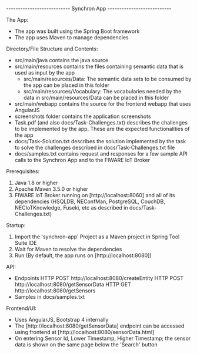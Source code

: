 --------------------------- Synchron App ---------------------------

The App:
- The app was built using the Spring Boot framework
- The app uses Maven to manage dependencies

Directory/File Structure and Contents:
- src/main/java contains the java source
- src/main/resources contains the files containing semantic data that is used as input by the app
  - src/main/resources/Data: The semantic data sets to be consumed by the app can be placed in this folder
  - src/main/resources/Vocabulary: The vocabularies needed by the data in src/main/resources/Data can be placed in this folder
- src/main/webapp contains the source for the frontend webapp that uses AngularJS
- screenshots folder contains the application screenshots
- Task.pdf (and also docs/Task-Challenges.txt) describes the challenges to be implemented by the app. These are the expected functionalities of the app
- docs/Task-Solution.txt describes the solution implemented by the task to solve the challenges described in docs/Task-Challenges.txt file
- docs/samples.txt contains request and responses for a few sample API calls to the Synchron App and to the FIWARE IoT Broker

Prerequisites:
1. Java 1.8 or higher
2. Apache Maven 3.5.0 or higher
3. FIWARE IoT Broker running on [http://localhost:8060] and all of its dependencies (HSQLDB, NEConfMan, PostgreSQL, CouchDB, NECIoTKnowledge, Fuseki, etc as described in docs/Task-Challenges.txt)

Startup:
1. Import the 'synchron-app' Project as a Maven project in Spring Tool Suite IDE
2. Wait for Maven to resolve the dependencies
3. Run (By default, the app runs on [http://localhost:8080])

API:
- Endpoints
HTTP POST http://localhost:8080/createEntity
HTTP POST http://localhost:8080/getSensorData
HTTP GET http://localhost:8080/getSensors
- Samples in docs/samples.txt

Frontend/UI:
- Uses AngularJS, Bootstrap 4 internally
- The [http://localhost:8080/getSensorData] endpoint can be accessed using frontend at [http://localhost:8080/sensorData.html]
- On entering Sensor Id, Lower Timestamp, Higher Timestamp; the sensor data is shown on the same page below the 'Search' button
